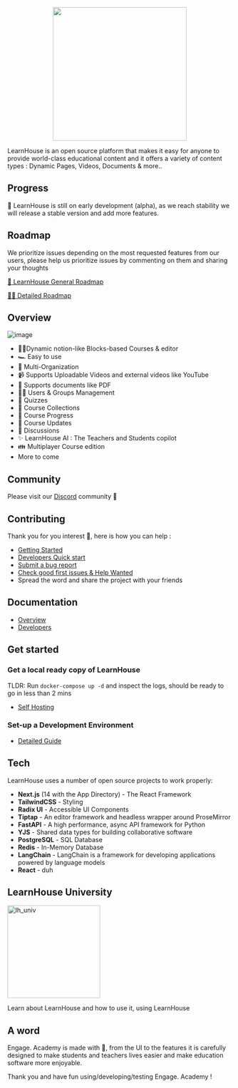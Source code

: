 <p align="center">
  <a href="https://learnhouse.app">
    <img src=".github/images/readme.png" height="300">
  </a>
</p>

LearnHouse is an open source platform that makes it easy for anyone to provide world-class educational content and it offers a variety of content types : Dynamic Pages, Videos, Documents & more..

## Progress

🚧 LearnHouse is still on early development (alpha), as we reach stability we will release a stable version and add more features.

## Roadmap

We prioritize issues depending on the most requested features from our users, please help us prioritize issues by commenting on them and sharing your thoughts 

[🚢 LearnHouse General Roadmap](https://www.learnhouse.app/roadmap)

[👨‍💻 Detailed Roadmap](https://github.com/orgs/learnhouse/projects/4/views/1)

## Overview

![image](https://docs.learnhouse.app/img/pages/features.png)

- 📄✨Dynamic notion-like Blocks-based Courses & editor
- 🏎️ Easy to use
- 👥 Multi-Organization
- 📹 Supports Uploadable Videos and external videos like YouTube
- 📄 Supports documents like PDF
- 👨‍🎓 Users & Groups Management
- 🙋 Quizzes
- 🍱 Course Collections
- 👟 Course Progress
- 🛜 Course Updates
- 💬 Discussions
- ✨ LearnHouse AI : The Teachers and Students copilot
- 👪 Multiplayer Course edition
- More to come

## Community

Please visit our [Discord](https://discord.gg/CMyZjjYZ6x) community 👋

## Contributing

Thank you for you interest 💖, here is how you can help :

- [Getting Started](/CONTRIBUTING.md)
- [Developers Quick start](https://docs.learnhouse.app/setup-dev-environment)
- [Submit a bug report](https://github.com/learnhouse/learnhouse/issues/new?assignees=&labels=bug%2Ctriage&projects=&template=bug.yml&title=%5BBug%5D%3A+)
- [Check good first issues & Help Wanted](https://github.com/learnhouse/learnhouse/issues?q=is%3Aopen+is%3Aissue+label%3A%22good+first+issue%22+label%3A%22help+wanted%22)
- Spread the word and share the project with your friends

## Documentation

- [Overview](https://docs.learnhouse.app)
- [Developers](https://docs.learnhouse.app/setup-dev-environment)

## Get started 

### Get a local ready copy of LearnHouse

TLDR: Run `docker-compose up -d` and inspect the logs, should be ready to go in less than 2 mins

- [Self Hosting](https://docs.learnhouse.app/self-hosting/hosting-guide)

### Set-up a Development Environment 

- [Detailed Guide](https://docs.learnhouse.app/setup-dev-environment)

## Tech

LearnHouse uses a number of open source projects to work properly:

- **Next.js** (14 with the App Directory) - The React Framework
- **TailwindCSS** - Styling
- **Radix UI** - Accessible UI Components
- **Tiptap** - An editor framework and headless wrapper around ProseMirror
- **FastAPI** - A high performance, async API framework for Python
- **YJS** - Shared data types for building collaborative software
- **PostgreSQL** - SQL Database
- **Redis** - In-Memory Database
- **LangChain** - LangChain is a framework for developing applications powered by language models
- **React** - duh

## LearnHouse University

<a href="https://university.learnhouse.io">
<img width="208" alt="lh_univ" src="https://github.com/learnhouse/learnhouse/assets/29493708/72a892cd-7c5a-4437-9130-ff1682a10b24">
</a>

Learn about LearnHouse and how to use it, using LearnHouse


## A word

Engage. Academy is made with 💜, from the UI to the features it is carefully designed to make students and teachers lives easier and make education software more enjoyable.

Thank you and have fun using/developing/testing Engage. Academy !
